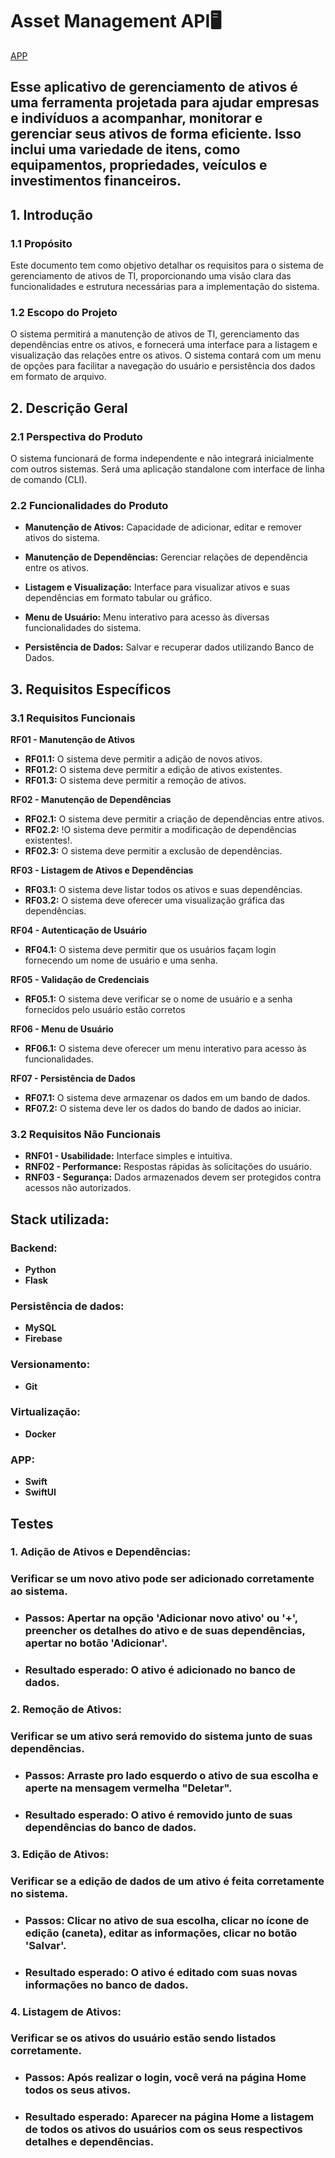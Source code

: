 # Asset Management API🖥️
[APP](https://github.com/igormaxlima/assets-management-app)

## Esse aplicativo de gerenciamento de ativos é uma ferramenta projetada para ajudar empresas e indivíduos a acompanhar, monitorar e gerenciar seus ativos de forma eficiente. Isso inclui uma variedade de itens, como equipamentos, propriedades, veículos e investimentos financeiros.


## 1. Introdução

### 1.1 Propósito

Este documento tem como objetivo detalhar os requisitos para o sistema de gerenciamento de ativos de TI, proporcionando uma visão clara das funcionalidades e estrutura necessárias para a implementação do sistema.

### 1.2 Escopo do Projeto

O sistema permitirá a manutenção de ativos de TI, gerenciamento das dependências entre os ativos, e fornecerá uma interface para a listagem e visualização das relações entre os ativos. O sistema contará com um menu de opções para facilitar a navegação do usuário e persistência dos dados em formato de arquivo.

## 2. Descrição Geral

### 2.1 Perspectiva do Produto

O sistema funcionará de forma independente e não integrará inicialmente com outros sistemas. Será uma aplicação standalone com interface de linha de comando (CLI).

### 2.2 Funcionalidades do Produto

- **Manutenção de Ativos:** Capacidade de adicionar, editar e remover ativos do sistema.
  
- **Manutenção de Dependências:** Gerenciar relações de dependência entre os ativos.
  
- **Listagem e Visualização:** Interface para visualizar ativos e suas dependências em formato tabular ou gráfico.
  
- **Menu de Usuário:** Menu interativo para acesso às diversas funcionalidades do sistema.
  
- **Persistência de Dados:** Salvar e recuperar dados utilizando Banco de Dados.

## 3. Requisitos Específicos

### 3.1 Requisitos Funcionais

**RF01 - Manutenção de Ativos**
- **RF01.1:** O sistema deve permitir a adição de novos ativos.
- **RF01.2:** O sistema deve permitir a edição de ativos existentes.
- **RF01.3:** O sistema deve permitir a remoção de ativos.

**RF02 - Manutenção de Dependências**
- **RF02.1:** O sistema deve permitir a criação de dependências entre ativos.
- **RF02.2:** !O sistema deve permitir a modificação de dependências existentes!.
- **RF02.3:** O sistema deve permitir a exclusão de dependências.

**RF03 - Listagem de Ativos e Dependências**
- **RF03.1:** O sistema deve listar todos os ativos e suas dependências.
- **RF03.2:** O sistema deve oferecer uma visualização gráfica das dependências.

**RF04 - Autenticação de Usuário**
- **RF04.1:** O sistema deve permitir que os usuários façam login fornecendo um nome de usuário e uma senha.

**RF05 - Validação de Credenciais**
- **RF05.1:** O sistema deve verificar se o nome de usuário e a senha fornecidos pelo usuário estão corretos

**RF06 - Menu de Usuário**
- **RF06.1:** O sistema deve oferecer um menu interativo para acesso às funcionalidades.

**RF07 - Persistência de Dados**
- **RF07.1:** O sistema deve armazenar os dados em um bando de dados.
- **RF07.2:** O sistema deve ler os dados do bando de dados ao iniciar.

### 3.2 Requisitos Não Funcionais

- **RNF01 - Usabilidade:** Interface simples e intuitiva.
- **RNF02 - Performance:** Respostas rápidas às solicitações do usuário.
- **RNF03 - Segurança:** Dados armazenados devem ser protegidos contra acessos não autorizados.

## Stack utilizada:
### Backend:
- **Python**
- **Flask**
### Persistência de dados:
- **MySQL**
- **Firebase**
### Versionamento:
- **Git**
### Virtualização:
- **Docker**
### APP:
- **Swift**
- **SwiftUI**

## Testes
### 1. Adição de Ativos e Dependências:
### Verificar se um novo ativo pode ser adicionado corretamente ao sistema.
- ### Passos: Apertar na opção 'Adicionar novo ativo' ou '+', preencher os detalhes do ativo e de suas dependências, apertar no botão 'Adicionar'.
- ### Resultado esperado: O ativo é adicionado no banco de dados.

### 2. Remoção de Ativos:
### Verificar se um ativo será removido do sistema junto de suas dependências.
- ### Passos: Arraste pro lado esquerdo o ativo de sua escolha e aperte na mensagem vermelha "Deletar".
- ### Resultado esperado: O ativo é removido junto de suas dependências do banco de dados.

### 3. Edição de Ativos:
### Verificar se a edição de dados de um ativo é feita corretamente no sistema.
- ### Passos: Clicar no ativo de sua escolha, clicar no ícone de edição (caneta), editar as informações, clicar no botão 'Salvar'.
- ### Resultado esperado: O ativo é editado com suas novas informações no banco de dados.

### 4. Listagem de Ativos:
### Verificar se os ativos do usuário estão sendo listados corretamente.
- ### Passos: Após realizar o login, você verá na página Home todos os seus ativos.
- ### Resultado esperado: Aparecer na página Home a listagem de todos os ativos do usuários com os seus respectivos detalhes e dependências.
